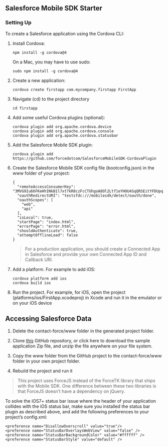 ## Salesforce Mobile SDK Starter

### Setting Up

To create a Salesforce application using the Cordova CLI:

1. Install Cordova:
    ```
    npm install -g cordova@4
    ```

    On a Mac, you may have to use sudo:
    ```
    sudo npm install -g cordova@4
    ```

1. Create a new application:
    ```
    cordova create firstapp com.mycompany.firstapp FirstApp
    ```

1. Navigate (cd) to the project directory
    ```
    cd firstapp
    ```

1. Add some useful Cordova plugins (optional):
    ```
    cordova plugin add org.apache.cordova.device
    cordova plugin add org.apache.cordova.console
    cordova plugin add org.apache.cordova.statusbar
    ```

1. Add the Salesforce Mobile SDK plugin:
    ```
    cordova plugin add https://github.com/forcedotcom/SalesforceMobileSDK-CordovaPlugin
    ```

1. Create the Salesforce Mobile SDK config file (bootconfig.json) in the www folder of your project:
    ```
    {
      "remoteAccessConsumerKey": "3MVG9Iu66FKeHhINkB1l7xt7kR8czFcCTUhgoA8Ol2Ltf1eYHOU4SqQRSEitYFDUpqRWcoQ2.dBv_a1Dyu5xa",
      "oauthRedirectURI": "testsfdc:///mobilesdk/detect/oauth/done",
      "oauthScopes": [
        "web",
        "api"
      ],
      "isLocal": true,
      "startPage": "index.html",
      "errorPage": "error.html",
      "shouldAuthenticate": true,
      "attemptOfflineLoad": false
    }
    ```

    > For a production application, you should create a Connected App in Salesforce and provide your own Connected App ID and Callback URI.

1. Add a platform. For example to add iOS:
    ```
    cordova platform add ios
    cordova build ios
    ```

1. Run the project. For example, for iOS, open the project (platforms/ios/FirstApp.xcodeproj) in Xcode and run it in the emulator or on your iOS device


## Accessing Salesforce Data
 
 1. Delete the contact-force/www folder in the generated project folder.
 
 1. Clone [this](https://github.com/ccoenraets/salesforce-mobile-sdk-starter) GitHub repository, or click here to download the sample application Zip file, and unzip the file anywhere on your file system.
 
 1. Copy the www folder from the GitHub project to the contact-force/www folder in your own project folder.
 
 1. Rebuild the project and run it
 
 > This project uses ForceJS instead of the ForceTK library that ships with the Mobile SDK. One difference between these two libraries is that ForceJS doesn’t have a dependency on jQuery.
 
 To solve the iOS7+ status bar issue where the header of your application collides with the iOS status bar, make sure you installed the status bar plugin as described above, and add the following preferences to your project’s config.xml:
 
 ```
 <preference name="DisallowOverscroll" value="true"/>
 <preference name="StatusBarOverlaysWebView" value="false" />
 <preference name="StatusBarBackgroundColor" value="#ffffff" />
 <preference name="StatusBarStyle" value="default" />
 ```